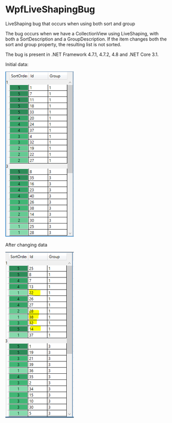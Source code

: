 # WpfLiveShapingBug
LiveShaping bug that occurs when using both sort and group

The bug occurs when we have a CollectionView using LiveShaping, with both a SortDescription and a GroupDescription.
If the item changes both the sort and group property, the resulting list is not sorted.

The bug is present in .NET Framework 4.7.1, 4.7.2, 4.8 and .NET Core 3.1.

Initial data:

![Before simulation](https://github.com/Flueworks/WpfLiveShapingBug/blob/master/Images/BeforeSimulation.png)

After changing data

![After simulation](https://github.com/Flueworks/WpfLiveShapingBug/blob/master/Images/AfterSimulation.png)
